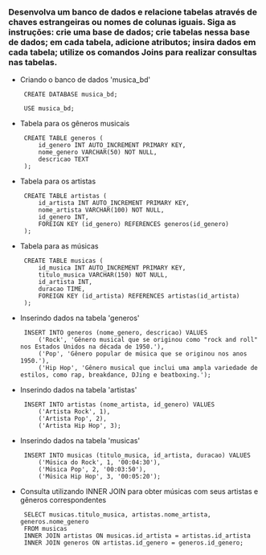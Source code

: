 <h3>Desenvolva um banco de dados e relacione tabelas através de chaves estrangeiras ou nomes de colunas iguais. Siga as instruções:
crie uma base de dados; 
crie tabelas nessa base de dados;
em cada tabela, adicione atributos;
insira dados em cada tabela;
utilize os comandos Joins para realizar consultas nas tabelas. 
 </h3>

 - Criando o banco de dados 'musica_bd'
   
        CREATE DATABASE musica_bd;
        
        USE musica_bd;

 - Tabela para os gêneros musicais

        CREATE TABLE generos (
            id_genero INT AUTO_INCREMENT PRIMARY KEY,
            nome_genero VARCHAR(50) NOT NULL,
            descricao TEXT
        );

 - Tabela para os artistas

        CREATE TABLE artistas (
            id_artista INT AUTO_INCREMENT PRIMARY KEY,
            nome_artista VARCHAR(100) NOT NULL,
            id_genero INT,
            FOREIGN KEY (id_genero) REFERENCES generos(id_genero)
        );

 - Tabela para as músicas

        CREATE TABLE musicas (
            id_musica INT AUTO_INCREMENT PRIMARY KEY,
            titulo_musica VARCHAR(150) NOT NULL,
            id_artista INT,
            duracao TIME,
            FOREIGN KEY (id_artista) REFERENCES artistas(id_artista)
        );

 - Inserindo dados na tabela 'generos'

        INSERT INTO generos (nome_genero, descricao) VALUES
            ('Rock', 'Gênero musical que se originou como "rock and roll" nos Estados Unidos na década de 1950.'),
            ('Pop', 'Gênero popular de música que se originou nos anos 1950.'),
            ('Hip Hop', 'Gênero musical que inclui uma ampla variedade de estilos, como rap, breakdance, DJing e beatboxing.');

 - Inserindo dados na tabela 'artistas'

        INSERT INTO artistas (nome_artista, id_genero) VALUES
            ('Artista Rock', 1),
            ('Artista Pop', 2),
            ('Artista Hip Hop', 3);

 - Inserindo dados na tabela 'musicas'

        INSERT INTO musicas (titulo_musica, id_artista, duracao) VALUES
            ('Música do Rock', 1, '00:04:30'),
            ('Música Pop', 2, '00:03:50'),
            ('Música Hip Hop', 3, '00:05:20');

 - Consulta utilizando INNER JOIN para obter músicas com seus artistas e gêneros correspondentes
        
        SELECT musicas.titulo_musica, artistas.nome_artista, generos.nome_genero
        FROM musicas
        INNER JOIN artistas ON musicas.id_artista = artistas.id_artista
        INNER JOIN generos ON artistas.id_genero = generos.id_genero;
